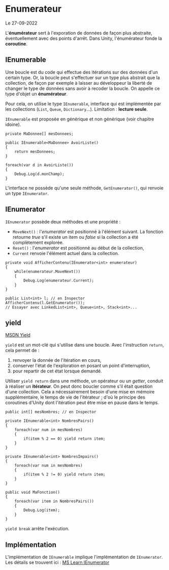 # Enumerateur

Le 27-09-2022

L'**énumérateur** sert à l'exporation de données de façon plus abstraite, éventuellement avec des points d'arrêt. Dans Unity, l'énumérateur fonde la **coroutine**. 

## IEnumerable

Une boucle est du code qui effectue des itérations sur des données d'un certain type. Or, la boucle peut s'effectuer sur un type plus abstrait que la collection, de façon par exemple à laisser au développeur la liberté de changer le type de données sans avoir à recoder la boucle. On appelle ce type d'objet un **énumérateur**. 

Pour cela, on utilise le type `IEnumerable`, interface qui est implémentée par les collections (`List`, `Queue`, `Dictionary`...). Limitation : **lecture seule**. 

`IEnumerable` est proposée en générique et non générique (voir chapitre idoine). 

```
private MaDonnee[] mesDonnees;

public IEnumerable<MaDonnee> AvoirListe()
{
    return mesDonnees;
}
    
foreach(var d in AvoirListe())
{
    Debug.Log(d.monChamp);
}
```

L'interface ne possède qu'une seule méthode, `GetEnumerator()`, qui renvoie un type `IEnumerator`. 

## IEnumerator

`IEnumerator` possède deux méthodes et une propriété : 
- `MoveNext()` : l'*enumerator* est positionné à l'élément suivant. La fonction retourne *true* s'il existe un item ou *false* si la collection a été complètement explorée. 
- `Reset()` : l'*enumerator* est positionné au début de la collection,
- `Current` renvoie l'élément actuel dans la collection.
```
private void AfficherContenu(IEnumerator<int> enumerateur)
{
    while(enumerateur.MoveNext())
    {
        Debug.Log(enumerateur.Current);
    }
}
    
public List<int> l; // en Inspector
AfficherContenu(l.GetEnumerator());
// Essayer avec LinkedList<int>, Queue<int>, Stack<int>...
```

## yield

[MSDN Yield](https://docs.microsoft.com/fr-fr/dotnet/csharp/language-reference/keywords/yield "MSDN Yield")

`yield` est un mot-clé qui s'utilise dans une boucle. Avec l'instruction `return`, cela permet de :
1. renvoyer la donnée de l'itération en cours,
2. conserver l'état de l'exploration en posant un point d'interruption,
3. pour repartir de cet état lorsque demandé.

Utiliser `yield return` dans une méthode, un opérateur ou un *getter*, conduit à réaliser un **itérateur**. On peut donc boucler comme s'il était question d'une collection. Cela a nécessairement besoin d'une mise en mémoire supplémentaire, le temps de vie de l'itérateur ; d'où le principe des coroutines d'Unity dont l'itération peut être mise en pause dans le temps.
```
public int[] mesNombres; // en Inspector
    
private IEnumerable<int> NombresPairs()
{
    foreach(var num in mesNombres)
    {
        if(item % 2 == 0) yield return item;
    }
}
    
private IEnumerable<int> NombresImpairs()
{
    foreach(var num in mesNombres)
    {
        if(item % 2 != 0) yield return item;
    }
}
    
public void MaFonction()
{
    foreach(var item in NombresPairs())
    {
        Debug.Log(item);
    }
}
```

`yield break` arrête l'exécution.

## Implémentation

L'implémentation de `IEnumerable` implique l'implémentation de `IEnumerator`. Les détails se trouvent ici : [MS Learn IEnumerator](https://learn.microsoft.com/fr-fr/dotnet/api/system.collections.ienumerator "MS Learn IEnumerator")
